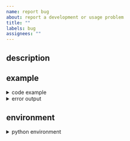 ```yaml
---
name: report bug
about: report a development or usage problem
title: ""
labels: bug
assignees: ""
---
```


## description

## example

<details>
  <summary>code example</summary>

```shell

```

</details>

<details>
  <summary>error output</summary>

```shell

```

</details>

## environment

<details>
  <summary>python environment</summary>

output of `mamba info` and `mamba list` or `python --version` and `pip list`

```shell

```

</details>
